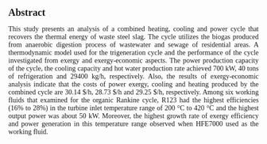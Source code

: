 <html lang="en">
<head>
  <link rel="stylesheet" href="CSS/app.css">
  <style>
.p1 {
  font-family: "Times New Roman", Times, serif;
}

.p2 {
  font-family: Arial, Helvetica, sans-serif;
}

.p3 {
  font-family: "Lucida Console", "Courier New", monospace;
}
</style>
  
  
  <style>
.button {
  border: none;
  color: white;
  padding: 15px 32px;
  text-align: center;
  text-decoration: none;
  display: inline-block;
  font-size: 16px;
  margin: 2px 2px;
  cursor: pointer;
}

.button1 {background-color: #dc143c;} /* Green */
.button2 {background-color: #008CBA;} /* Blue */
</style>
  
</head>
<body>
   <h1 class="p1" style="font-size:20px"><b>Abstract</b></h1>
  
 
 
  <p class="p1" align="justify">This study presents an analysis of a combined heating, cooling and power cycle that recovers the thermal energy of waste steel slag. The cycle utilizes the biogas produced from anaerobic digestion process of wastewater and sewage of residential areas. A thermodynamic model used for the trigeneration cycle and the performance of the cycle investigated from exergy and exergy-economic aspects. The power production capacity of the cycle, the cooling capacity and hot water production rate achieved 700 kW, 40 tons of refrigeration and 29400 kg/h, respectively. Also, the results of exergy-economic analysis indicate that the costs of power exergy, cooling and heating produced by the combined cycle are 30.14 $/h, 28.73 $/h and 29.25 $/h, respectively. Among six working fluids that examined for the organic Rankine cycle, R123 had the highest efficiencies (16% to 28%) in the turbine inlet temperature range of 200 °C to 420 °C and the highest output power was about 50 kW. Moreover, the highest growth rate of exergy efficiency and power generation in this temperature range observed when HFE7000 used as the working fluid.   </p>
  <P> </P>
  
 
  </body>
</html>
